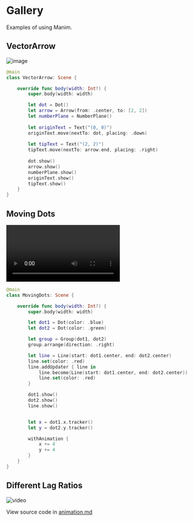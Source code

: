 
# Gallery

Examples of using Manim.

## VectorArrow

![image](VectorArrow)

```swift
@main
class VectorArrow: Scene {

    override func body(width: Int?) {
        super.body(width: width)

        let dot = Dot()
        let arrow = Arrow(from: .center, to: [2, 2])
        let numberPlane = NumberPlane()
        
        let originText = Text("(0, 0)")
        originText.move(nextTo: dot, placing: .down)
        
        let tipText = Text("(2, 2)")
        tipText.move(nextTo: arrow.end, placing: .right)
        
        dot.show()
        arrow.show()
        numberPlane.show()
        originText.show()
        tipText.show()
    }
}
```


## Moving Dots

![video](MovingDots.mov)

```swift
@main
class MovingDots: Scene {

    override func body(width: Int?) {
        super.body(width: width)

        let dot1 = Dot(color: .blue)
        let dot2 = Dot(color: .green)

        let group = Group(dot1, dot2)
        group.arrange(direction: .right)

        let line = Line(start: dot1.center, end: dot2.center)
        line.set(color: .red)
        line.addUpdater { line in
            line.become(Line(start: dot1.center, end: dot2.center))
            line.set(color: .red)
        }

        dot1.show()
        dot2.show()
        line.show()


        let x = dot1.x.tracker()
        let y = dot2.y.tracker()

        withAnimation {
            x += 4
            y += 4
        }
    }
}
```

## Different Lag Ratios

![video](lagRatio)

View source code in [animation.md](<doc:Animations>)

